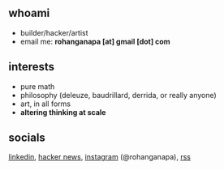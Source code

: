 ## whoami
- builder/hacker/artist
- email me: **rohanganapa [at] gmail [dot] com**

## interests

- pure math
- philosophy (deleuze, baudrillard, derrida, or really anyone)
- art, in all forms
- **altering thinking at scale** 

## socials

[linkedin](https://www.linkedin.com/in/rohan-ganapavarapu-5115041ba/), [hacker news](https://news.ycombinator.com/user?id=ocean_moist), [instagram](https://www.instagram.com/rohanganapa/) (@rohanganapa), [rss](https://rohan.ga/index.xml)
